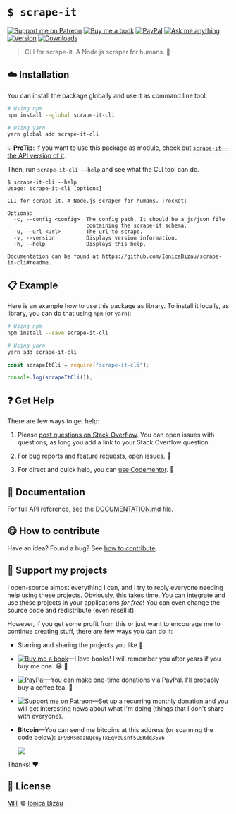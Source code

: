 <!-- Please do not edit this file. Edit the `blah` field in the `package.json` instead. If in doubt, open an issue. -->


# `$ scrape-it`

 [![Support me on Patreon][badge_patreon]][patreon] [![Buy me a book][badge_amazon]][amazon] [![PayPal][badge_paypal_donate]][paypal-donations] [![Ask me anything](https://img.shields.io/badge/ask%20me-anything-1abc9c.svg)](https://github.com/IonicaBizau/ama) [![Version](https://img.shields.io/npm/v/scrape-it-cli.svg)](https://www.npmjs.com/package/scrape-it-cli) [![Downloads](https://img.shields.io/npm/dt/scrape-it-cli.svg)](https://www.npmjs.com/package/scrape-it-cli)

> CLI for scrape-it. A Node.js scraper for humans. :rocket:

## :cloud: Installation

You can install the package globally and use it as command line tool:


```sh
# Using npm
npm install --global scrape-it-cli

# Using yarn
yarn global add scrape-it-cli
```

:bulb: **ProTip**: If you want to use this package as module, check out [`scrape-it`—the API version of it](http://github.com/IonicaBizau/scrape-it).


Then, run `scrape-it-cli --help` and see what the CLI tool can do.


```
$ scrape-it-cli --help
Usage: scrape-it-cli [options]

CLI for scrape-it. A Node.js scraper for humans. :rocket:

Options:
  -c, --config <config>  The config path. It should be a js/json file
                         containing the scrape-it schema.
  -u, --url <url>        The url to scrape.
  -v, --version          Displays version information.
  -h, --help             Displays this help.

Documentation can be found at https://github.com/IonicaBizau/scrape-it-cli#readme.
```

## :clipboard: Example


Here is an example how to use this package as library. To install it locally, as library, you can do that using `npm` (or `yarn`):

```sh
# Using npm
npm install --save scrape-it-cli

# Using yarn
yarn add scrape-it-cli
```



```js
const scrapeItCli = require("scrape-it-cli");

console.log(scrapeItCli());
```



## :question: Get Help

There are few ways to get help:

 1. Please [post questions on Stack Overflow](https://stackoverflow.com/questions/ask). You can open issues with questions, as long you add a link to your Stack Overflow question.
 2. For bug reports and feature requests, open issues. :bug:

 3. For direct and quick help, you can [use Codementor](https://www.codementor.io/johnnyb). :rocket:



## :memo: Documentation

For full API reference, see the [DOCUMENTATION.md][docs] file.

## :yum: How to contribute
Have an idea? Found a bug? See [how to contribute][contributing].


## :sparkling_heart: Support my projects

I open-source almost everything I can, and I try to reply everyone needing help using these projects. Obviously,
this takes time. You can integrate and use these projects in your applications *for free*! You can even change the source code and redistribute (even resell it).

However, if you get some profit from this or just want to encourage me to continue creating stuff, there are few ways you can do it:

 - Starring and sharing the projects you like :rocket:
 - [![Buy me a book][badge_amazon]][amazon]—I love books! I will remember you after years if you buy me one. :grin: :book:
 - [![PayPal][badge_paypal]][paypal-donations]—You can make one-time donations via PayPal. I'll probably buy a ~~coffee~~ tea. :tea:
 - [![Support me on Patreon][badge_patreon]][patreon]—Set up a recurring monthly donation and you will get interesting news about what I'm doing (things that I don't share with everyone).
 - **Bitcoin**—You can send me bitcoins at this address (or scanning the code below): `1P9BRsmazNQcuyTxEqveUsnf5CERdq35V6`

    ![](https://i.imgur.com/z6OQI95.png)

Thanks! :heart:



## :scroll: License

[MIT][license] © [Ionică Bizău][website]

[badge_patreon]: http://ionicabizau.github.io/badges/patreon.svg
[badge_amazon]: http://ionicabizau.github.io/badges/amazon.svg
[badge_paypal]: http://ionicabizau.github.io/badges/paypal.svg
[badge_paypal_donate]: http://ionicabizau.github.io/badges/paypal_donate.svg
[patreon]: https://www.patreon.com/ionicabizau
[amazon]: http://amzn.eu/hRo9sIZ
[paypal-donations]: https://www.paypal.com/cgi-bin/webscr?cmd=_s-xclick&hosted_button_id=RVXDDLKKLQRJW
[donate-now]: http://i.imgur.com/6cMbHOC.png

[license]: http://showalicense.com/?fullname=Ionic%C4%83%20Biz%C4%83u%20%3Cbizauionica%40gmail.com%3E%20(https%3A%2F%2Fionicabizau.net)&year=2018#license-mit
[website]: https://ionicabizau.net
[contributing]: /CONTRIBUTING.md
[docs]: /DOCUMENTATION.md
